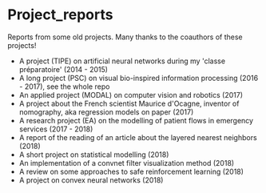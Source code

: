 # Project_reports

Reports from some old projects.
Many thanks to the coauthors of these projects!

- A project (TIPE) on artificial neural networks during my 'classe préparatoire' (2014 - 2015)
- A long project (PSC) on visual bio-inspired information processing (2016 - 2017), see the whole repo
- An applied project (MODAL) on computer vision and robotics (2017)
- A project about the French scientist Maurice d'Ocagne, inventor of nomography, aka regression models on paper (2017) 
- A research project (EA) on the modelling of patient flows in emergency services (2017 - 2018)
- A report of the reading of an article about the layered nearest neighbors (2018)
- A short project on statistical modelling (2018)
- An implementation of a convnet filter visualization method (2018)
- A review on some approaches to safe reinforcement learning (2018)
- A project on convex neural networks (2018)


